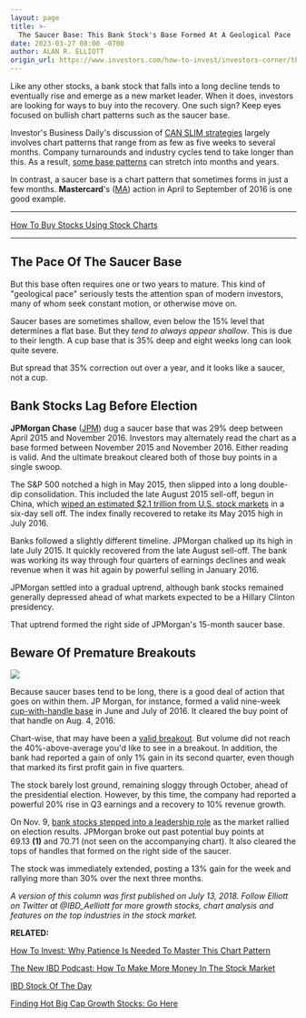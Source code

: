 ```yaml
---
layout: page
title: >-
  The Saucer Base: This Bank Stock's Base Formed At A Geological Pace
date: 2023-03-27 08:00 -0700
author: ALAN R. ELLIOTT
origin_url: https://www.investors.com/how-to-invest/investors-corner/this-bank-stocks-base-was-valid-but-formed-at-a-geological-pace/
---
```


Like any other stocks, a bank stock that falls into a long decline tends to eventually rise and emerge as a new market leader. When it does, investors are looking for ways to buy into the recovery. One such sign? Keep eyes focused on bullish chart patterns such as the saucer base.

Investor's Business Daily's discussion of [CAN SLIM strategies](https://www.investors.com/ibd-university/can-slim/) largely involves chart patterns that range from as few as five weeks to several months. Company turnarounds and industry cycles tend to take longer than this. As a result, [some base patterns](https://www.investors.com/how-to-invest/investors-corner/how-to-trade-stocks-base-stock-charts/) can stretch into months and years.

In contrast, a saucer base is a chart pattern that sometimes forms in just a few months. **Mastercard**'s ([MA](https://research.investors.com/quote.aspx?symbol=MA)) action in April to September of 2016 is one good example.

---

[How To Buy Stocks Using Stock Charts](https://www.investors.com/how-to-invest/stock-charts-buying-stocks-using-technical-analysis/)

---

## The Pace Of The Saucer Base

But this base often requires one or two years to mature. This kind of "geological pace" seriously tests the attention span of modern investors, many of whom seek constant motion, or otherwise move on.

Saucer bases are sometimes shallow, even below the 15% level that determines a flat base. But they _tend to always appear shallow_. This is due to their length. A cup base that is 35% deep and eight weeks long can look quite severe.

But spread that 35% correction out over a year, and it looks like a saucer, not a cup.

## Bank Stocks Lag Before Election

**JPMorgan Chase** ([JPM](https://research.investors.com/quote.aspx?symbol=JPM)) dug a saucer base that was 29% deep between April 2015 and November 2016. Investors may alternately read the chart as a base formed between November 2015 and November 2016. Either reading is valid. And the ultimate breakout cleared both of those buy points in a single swoop.

The S&P 500 notched a high in May 2015, then slipped into a long double-dip consolidation. This included the late August 2015 sell-off, begun in China, which [wiped an estimated \$2.1 trillion from U.S. stock markets](https://www.wsj.com/articles/china-shares-wipe-out-all-gains-this-year-1440372751) in a six-day sell off. The index finally recovered to retake its May 2015 high in July 2016.

Banks followed a slightly different timeline. JPMorgan chalked up its high in late July 2015. It quickly recovered from the late August sell-off. The bank was working its way through four quarters of earnings declines and weak revenue when it was hit again by powerful selling in January 2016.

JPMorgan settled into a gradual uptrend, although bank stocks remained generally depressed ahead of what markets expected to be a Hillary Clinton presidency.

That uptrend formed the right side of JPMorgan's 15-month saucer base.

## Beware Of Premature Breakouts

**![](https://www.investors.com/wp-content/uploads/2018/07/ICjpm071618-1024x548.jpg)**

Because saucer bases tend to be long, there is a good deal of action that goes on within them. JP Morgan, for instance, formed a valid nine-week [cup-with-handle base](https://www.investors.com/how-to-invest/investors-corner/the-basics-how-to-analyze-a-stocks-cup-with-handle/) in June and July of 2016. It cleared the buy point of that handle on Aug. 4, 2016.

Chart-wise, that may have been a [valid breakout](https://www.investors.com/how-to-invest/investors-corner/chart-reading-basics-how-a-buy-point-marks-a-time-of-opportunity/). But volume did not reach the 40%-above-average you'd like to see in a breakout. In addition, the bank had reported a gain of only 1% gain in its second quarter, even though that marked its first profit gain in five quarters.

The stock barely lost ground, remaining sloggy through October, ahead of the presidential election. However, by this time, the company had reported a powerful 20% rise in Q3 earnings and a recovery to 10% revenue growth.

On Nov. 9, [bank stocks stepped into a leadership role](https://www.wsj.com/articles/bank-investors-brace-for-volatility-following-trump-surge-1478672433) as the market rallied on election results. JPMorgan broke out past potential buy points at 69.13 **(1)** and 70.71 (not seen on the accompanying chart). It also cleared the tops of handles that formed on the right side of the saucer.

The stock was immediately extended, posting a 13% gain for the week and rallying more than 30% over the next three months.

_A version of this column was first published on July 13, 2018. Follow Elliott on Twitter at @IBD_Aelliott for more growth stocks, chart analysis and features on the top industries in the stock market._

**RELATED:**

[How To Invest: Why Patience Is Needed To Master This Chart Pattern](https://www.investors.com/how-to-invest/investors-corner/chart-reading-basics-patience-is-required-to-play-the-saucer/)

[The New IBD Podcast: How To Make More Money In The Stock Market](https://www.investors.com/how-to-invest/investing-podcast-how-to-make-more-money-stock-market-top-stocks-stock-charts/)

[IBD Stock Of The Day](https://www.investors.com/research/ibd-stock-of-the-day/)

[Finding Hot Big Cap Growth Stocks: Go Here](https://research.investors.com/stock-lists/big-cap-20/)
